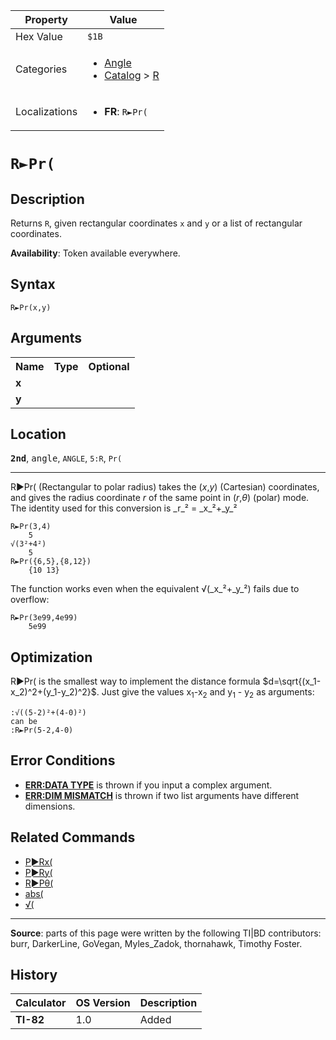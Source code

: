 | Property      | Value |
|---------------|-------|
| Hex Value     | `$1B`|
| Categories    | <ul><li>[Angle](<../categories/Angle.md>)</li><li>[Catalog](<../categories/Catalog.md>) > [R](<../categories/Catalog.md#R>)</li></ul> |
| Localizations | <ul><li><b>FR</b>: `R►Pr(`</li></ul> |

# `R►Pr(`

## Description
Returns `R`, given rectangular coordinates `x` and `y` or a list of rectangular coordinates.


<b>Availability</b>: Token available everywhere.

## Syntax
`R►Pr(x,y)`

## Arguments
<table>
<tr><th>Name</th><th>Type</th><th>Optional</th></tr>

<tr><td><b>x</b></td><td></td><td></td></tr>

<tr><td><b>y</b></td><td></td><td></td></tr>

</table>

## Location
<tt><kbd><b>2nd</b></kbd></tt>, <kbd>angle</kbd>, `ANGLE`, `5:R`, `Pr(`
<hr>

R►Pr( (Rectangular to polar radius) takes the (_x_,_y_) (Cartesian) coordinates, and gives the radius coordinate _r_ of the same point in (_r_,_θ_) (polar) mode. The identity used for this conversion is _r_² = _x_²+_y_²

```ti-basic
R►Pr(3,4)
    5
√(3²+4²)
    5
R►Pr({6,5},{8,12})
    {10 13}
```

The function works even when the equivalent √(_x_²+_y_²) fails due to overflow:

```ti-basic
R►Pr(3e99,4e99)
    5e99
```

## Optimization

R►Pr( is the smallest way to implement the distance formula $d=\sqrt{(x_1-x_2)^2+(y_1-y_2)^2}$. Just give the values x<sub>1</sub>-x<sub>2</sub> and y<sub>1</sub> - y<sub>2</sub> as arguments:

```ti-basic
:√((5-2)²+(4-0)²)
can be
:R►Pr(5-2,4-0)
```

## Error Conditions

*   **[ERR:DATA TYPE](errors#datatype)** is thrown if you input a complex argument.
*   **[ERR:DIM MISMATCH](errors#dimmismatch)** is thrown if two list arguments have different dimensions.

## Related Commands

*   [P►Rx(](P►Rx\(.md)
*   [P►Ry(](P►Ry\(.md)
*   [R►Pθ(](R►Pθ\(.md)
*   [abs(](abs\(.md)
*   [√(](√\(.md)

* * *

**Source**: parts of this page were written by the following TI|BD contributors: burr, DarkerLine, GoVegan, Myles_Zadok, thornahawk, Timothy Foster.

## History
| Calculator | OS Version | Description |
|------------|------------|-------------|
| <b>TI-82</b> | 1.0 | Added |


